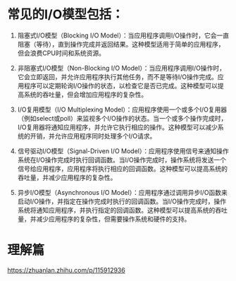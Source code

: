 # 常见的I/O模型包括：

1. 阻塞式I/O模型（Blocking I/O Model）：当应用程序调用I/O操作时，它会一直阻塞（等待），直到操作完成并返回结果。这种模型适用于简单的应用程序，但会浪费CPU时间和系统资源。

2. 非阻塞式I/O模型（Non-Blocking I/O Model）：当应用程序调用I/O操作时，它会立即返回，并允许应用程序执行其他任务，而不是等待I/O操作完成。应用程序可以定期轮询I/O操作的状态，以检查它是否已完成。这种模型可以提高系统的吞吐量，但会增加应用程序的复杂性。

3. I/O复用模型（I/O Multiplexing Model）：应用程序使用一个或多个I/O复用器（例如select或poll）来监视多个I/O操作的状态。当一个或多个操作完成时，I/O复用器将通知应用程序，并允许它执行相应的操作。这种模型可以减少系统的开销，并允许应用程序同时处理多个I/O请求。

4. 信号驱动I/O模型（Signal-Driven I/O Model）：应用程序使用信号来通知操作系统在I/O操作完成时执行回调函数。当I/O操作完成时，操作系统将发送一个信号给应用程序，应用程序将执行相应的回调函数。这种模型可以提高系统的吞吐量，并减少应用程序的复杂性。

5. 异步I/O模型（Asynchronous I/O Model）：应用程序通过调用异步I/O函数来启动I/O操作，并指定在操作完成时执行的回调函数。当I/O操作完成时，操作系统将通知应用程序，并执行指定的回调函数。这种模型可以提高系统的吞吐量，并减少应用程序的复杂性，但需要操作系统和硬件的支持。


# 理解篇

https://zhuanlan.zhihu.com/p/115912936